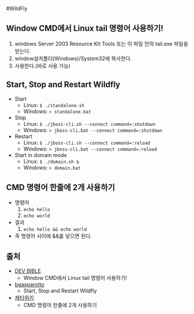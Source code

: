 #WildFly
## Window CMD에서 Linux tail 명령어 사용하기!
 1. windows Server 2003 Resource Kit Tools 또는 이 파일 안의 tail.exe 파일을 받는다.
 2. window설치폴더(Windows)/System32에 복사한다.
 3. 사용한다.(바로 사용 가능)

## Start, Stop and Restart Wildfly
 - Start
 	 - Linux: `$ ./standalone.sh`
 	 - Windows: `> standalone.bat`
 - Stop
 	 - Linux: `$ ./jboss-cli.sh --connect command=:shutdown`
 	 - Windows: `> jboss-cli.bat --connect command=:shutdown`
 - Restart
 	 - Linux: `$ ./jboss-cli.sh --connect command=:reload`
 	 - Windows: `> jboss-cli.bat --connect command=:reload`
 - Start in domain mode
 	 - Linux: `$ ./domain.sh &`
 	 - Windows: `> domain.bat`

## CMD 명령어 한줄에 2개 사용하기
 - 명령어
 	 1. `echo hello`
 	 2. `echo world`
 - 결과
 	 1. `echo hello && echo world`
 - 즉 명령어 사이에 &&를 넣으면 된다.


## 출처
 - [DEV BIBLE](http://devbible.tistory.com/375 "[Tips] 리눅스의 tail 명령어를 윈도우에서 사용하기")
 	 - Window CMD에서 Linux tail 명령어 사용하기!
 - [bgasparotto](https://bgasparotto.com/start-stop-restart-wildfly/ "Start, Stop and Restart Wildfly")
 	 - Start, Stop and Restart Wildfly
 - [제타위키](https://zetawiki.com/wiki/윈도우_CMD_명령어_한줄로_합치기 "윈도우_CMD_명령어_한줄로_합치기")
 	 - CMD 명령어 한줄에 2개 사용하기